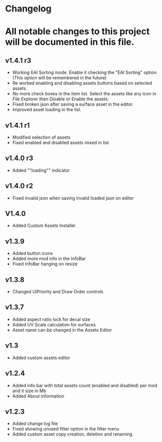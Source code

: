 # Changelog
# All notable changes to this project will be documented in this file.

## v1.4.1 r3
* Working EAI Sorting mode. Enable it checking the "EAI Sorting" option (This option will be remembered in the future)
* Re worked enabling and disabling assets buttons based on selected assets.
* No more check boxes in the item list. Select the assets like any icon in File Explorer then Disable or Enable the assets.
* Fixed broken json after saving a surface asset in the editor.
* Improved asset loading in the list.

## v1.4.1 r1
* Modified selection of assets
* Fixed enabled and disabled assets mixed in list

## v1.4.0 r3
* Added ""loading"" indicator

## v1.4.0 r2
* Fixed invalid json when saving invalid loaded json on editor

## V1.4.0
* Added Custom Assets Installer

## v1.3.9
* Added button icons
* Added more mod info in the InfoBar
* Fixed InfoBar hanging on resize

## v1.3.8
* Changed UiPriority and Draw Order controls

## v1.3.7
* Added aspect ratio lock for decal size
* Added UV Scale calculation for surfaces
* Asset name can be changed in the Assets Editor

## v1.3
* Added custom assets editor

## v1.2.4
* Added info bar with total assets count (enabled and disabled) per mod and it size in Mb
* Added About information

## v1.2.3
* Added change log file
* Fixed showing unused filter option in the filter menu
* Added custom asset copy creation, deletion and renaming